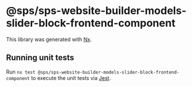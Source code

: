 # @sps/sps-website-builder-models-slider-block-frontend-component

This library was generated with [Nx](https://nx.dev).

## Running unit tests

Run `nx test @sps/sps-website-builder-models-slider-block-frontend-component` to execute the unit tests via [Jest](https://jestjs.io).

